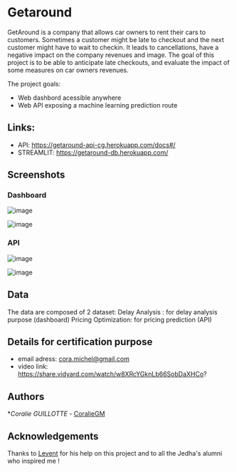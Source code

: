 # Getaround
GetAround is a company that allows car owners to rent their cars to customers. Sometimes a customer might be late to checkout and the next customer might have to wait to checkin. It leads to cancellations, have a negative impact on the company revenues and image. The goal of this project is to be able to anticipate late checkouts, and evaluate the impact of some measures on car owners revenues.

The project goals:
* Web dashbord acessible anywhere
* Web API exposing a machine learning prediction route 

## Links:

* API: https://getaround-api-cg.herokuapp.com/docs#/
* STREAMLIT: https://getaround-db.herokuapp.com/

## Screenshots
### Dashboard
![image](https://user-images.githubusercontent.com/96189514/198040715-19549854-f69a-4c07-8694-957e067bac99.png)

![image](https://user-images.githubusercontent.com/96189514/198041158-e1a60ada-81f3-4273-8294-5638f80e514f.png)

### API
![image](https://user-images.githubusercontent.com/96189514/198041499-7818359b-d2b2-4ecb-8ab9-6e17b96ea5a0.png)

![image](https://user-images.githubusercontent.com/96189514/198041724-d8b6ea05-5a34-487d-a98b-e49d3bd19467.png)


## Data

The data are composed of 2 dataset:
Delay Analysis : for delay analysis purpose (dashboard)
Pricing Optimization: for pricing prediction (API)

## Details for certification purpose

* email adress: cora.michel@gmail.com
* video link: https://share.vidyard.com/watch/w8XRcYGknLb66SobDaXHCo?

## Authors

**Coralie GUILLOTTE* - [CoralieGM](https://github.com/CoralieGM)

## Acknowledgements
Thanks to  [Levent](https://github.com/levist7) for his help on this project and to all the Jedha's alumni who inspired me !